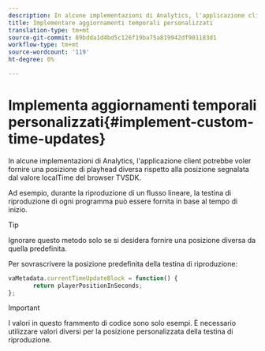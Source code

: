 ```yaml
---
description: In alcune implementazioni di Analytics, l'applicazione client potrebbe voler fornire una posizione di playhead diversa rispetto alla posizione segnalata dal valore localTime del browser TVSDK.
title: Implementare aggiornamenti temporali personalizzati
translation-type: tm+mt
source-git-commit: 89bdda1d4bd5c126f19ba75a819942df901183d1
workflow-type: tm+mt
source-wordcount: '119'
ht-degree: 0%

---
```



# Implementa aggiornamenti temporali personalizzati{#implement-custom-time-updates}

In alcune implementazioni di Analytics, l&#39;applicazione client potrebbe voler fornire una posizione di playhead diversa rispetto alla posizione segnalata dal valore localTime del browser TVSDK.

Ad esempio, durante la riproduzione di un flusso lineare, la testina di riproduzione di ogni programma può essere fornita in base al tempo di inizio.

>[!TIP]
>
>Ignorare questo metodo solo se si desidera fornire una posizione diversa da quella predefinita.

Per sovrascrivere la posizione predefinita della testina di riproduzione:

```js
vaMetadata.currentTimeUpdateBlock = function() { 
       return playerPositionInSeconds; 
}; 
```

>[!IMPORTANT]
>
>I valori in questo frammento di codice sono solo esempi. È necessario utilizzare valori diversi per la posizione personalizzata della testina di riproduzione.

